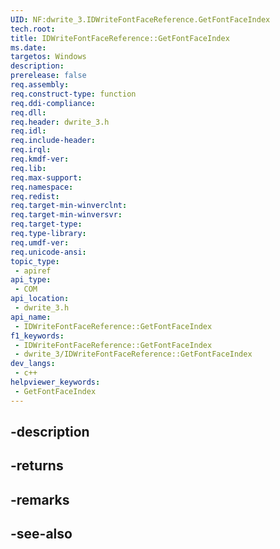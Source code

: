 ```yaml
---
UID: NF:dwrite_3.IDWriteFontFaceReference.GetFontFaceIndex
tech.root: 
title: IDWriteFontFaceReference::GetFontFaceIndex
ms.date: 
targetos: Windows
description: 
prerelease: false
req.assembly: 
req.construct-type: function
req.ddi-compliance: 
req.dll: 
req.header: dwrite_3.h
req.idl: 
req.include-header: 
req.irql: 
req.kmdf-ver: 
req.lib: 
req.max-support: 
req.namespace: 
req.redist: 
req.target-min-winverclnt: 
req.target-min-winversvr: 
req.target-type: 
req.type-library: 
req.umdf-ver: 
req.unicode-ansi: 
topic_type:
 - apiref
api_type:
 - COM
api_location:
 - dwrite_3.h
api_name:
 - IDWriteFontFaceReference::GetFontFaceIndex
f1_keywords:
 - IDWriteFontFaceReference::GetFontFaceIndex
 - dwrite_3/IDWriteFontFaceReference::GetFontFaceIndex
dev_langs:
 - c++
helpviewer_keywords:
 - GetFontFaceIndex
---
```


## -description

## -returns

## -remarks

## -see-also

